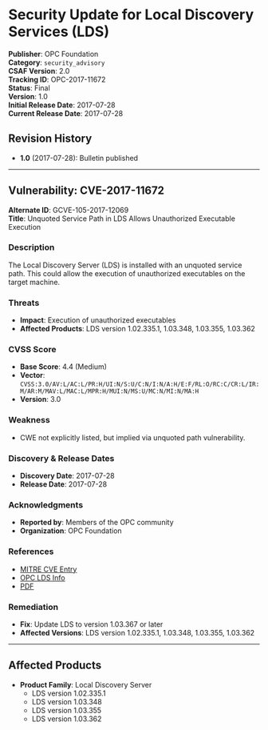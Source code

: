 # Security Update for Local Discovery Services (LDS)

**Publisher**: OPC Foundation  
**Category**: `security_advisory`  
**CSAF Version**: 2.0  
**Tracking ID**: OPC-2017-11672  
**Status**: Final  
**Version**: 1.0  
**Initial Release Date**: 2017-07-28  
**Current Release Date**: 2017-07-28  

## Revision History

- **1.0** (2017-07-28): Bulletin published

---

## Vulnerability: CVE-2017-11672

**Alternate ID**: GCVE-105-2017-12069  
**Title**: Unquoted Service Path in LDS Allows Unauthorized Executable Execution  

### Description

The Local Discovery Server (LDS) is installed with an unquoted service path. This could allow the execution of unauthorized executables on the target machine.

### Threats

- **Impact**: Execution of unauthorized executables  
- **Affected Products**: LDS version 1.02.335.1, 1.03.348, 1.03.355, 1.03.362

### CVSS Score

- **Base Score**: 4.4 (Medium)  
- **Vector**: `CVSS:3.0/AV:L/AC:L/PR:H/UI:N/S:U/C:N/I:N/A:H/E:F/RL:O/RC:C/CR:L/IR:M/AR:M/MAV:L/MAC:L/MPR:H/MUI:N/MS:U/MC:N/MI:N/MA:H`  
- **Version**: 3.0

### Weakness

- CWE not explicitly listed, but implied via unquoted path vulnerability.

### Discovery & Release Dates

- **Discovery Date**: 2017-07-28  
- **Release Date**: 2017-07-28

### Acknowledgments

- **Reported by**: Members of the OPC community  
- **Organization**: OPC Foundation

### References

- [MITRE CVE Entry](https://www.cve.org/CVERecord?id=CVE-2017-11672)  
- [OPC LDS Info](https://opcfoundation.org/developer-tools/developer-kits-unified-architecture/local-discovery-server-lds/)  
- [PDF](https://files.opcfoundation.org/SecurityBulletins/OPC%20Foundation%20Security%20Bulletin%20CVE-2017-11672.pdf)

### Remediation

- **Fix**: Update LDS to version 1.03.367 or later  
- **Affected Versions**: LDS version 1.02.335.1, 1.03.348, 1.03.355, 1.03.362

---

## Affected Products

- **Product Family**: Local Discovery Server  
  - LDS version 1.02.335.1  
  - LDS version 1.03.348  
  - LDS version 1.03.355  
  - LDS version 1.03.362
